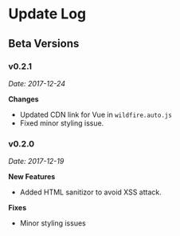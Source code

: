 # Update Log

## Beta Versions

### v0.2.1

*Date: 2017-12-24*

**Changes**

- Updated CDN link for Vue in `wildfire.auto.js`
- Fixed minor styling issue. 

### v0.2.0

*Date: 2017-12-19*

**New Features**

- Added HTML sanitizor to avoid XSS attack.

**Fixes**

- Minor styling issues
